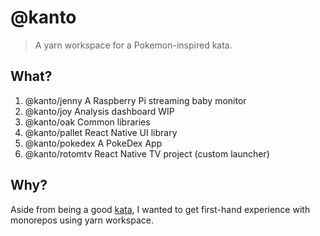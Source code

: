 # @kanto

> A yarn workspace for a Pokemon-inspired kata.

## What?

1. @kanto/jenny A Raspberry Pi streaming baby monitor
2. @kanto/joy Analysis dashboard WIP
3. @kanto/oak Common libraries
4. @kanto/pallet React Native UI library
5. @kanto/pokedex A PokeDex App
6. @kanto/rotomtv React Native TV project (custom launcher)


## Why?

Aside from being a good [kata](https://en.wikipedia.org/wiki/Kata_(programming)), I wanted to get first-hand experience with monorepos using yarn workspace.
